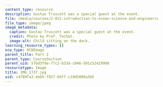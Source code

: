 ```yaml
---
content_type: resource
description: Gustav Truscott was a special guest at the event.
file: /media/courses/2-011-introduction-to-ocean-science-and-engineering-spring-2006/c4789fa3deb5f92784ffc19d5080a3b5_IMG_1737.jpg
file_type: image/jpeg
image_metadata:
  caption: Gustav Truscott was a special guest at the event.
  credit: Photo by Prof. Techet.
  image-alt: Child sitting on the dock.
learning_resource_types: []
ocw_type: OCWImage
parent_title: Part 2
parent_type: CourseSection
parent_uid: 57bd3f9a-77c2-b33d-c046-501c52429998
resourcetype: Image
title: IMG_1737.jpg
uid: c4789fa3-deb5-f927-84ff-c19d5080a3b5
---
```

